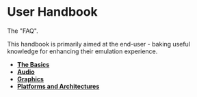 # User Handbook

The "FAQ".

This handbook is primarily aimed at the end-user - baking useful knowledge for enhancing their emulation experience.

- **[The Basics](user/Basics.md)**
- **[Audio](user/Audio.md)**
- **[Graphics](user/Graphics.md)**
- **[Platforms and Architectures](user/Architectures.md)**
